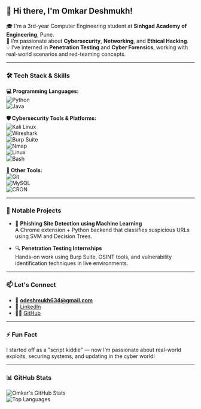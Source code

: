 
## 👋 Hi there, I'm Omkar Deshmukh!

🎓 I'm a 3rd-year Computer Engineering student at **Sinhgad Academy of Engineering**, Pune.  
🔐 I’m passionate about **Cybersecurity**, **Networking**, and **Ethical Hacking**.  
💡 I’ve interned in **Penetration Testing** and **Cyber Forensics**, working with real-world scenarios and red-teaming concepts.  

---

### 🛠️ Tech Stack & Skills

**💻 Programming Languages:**  
![Python](https://img.shields.io/badge/-Python-3776AB?style=flat-square&logo=python)  
![Java](https://img.shields.io/badge/-Java-007396?style=flat-square&logo=java)

**🛡️ Cybersecurity Tools & Platforms:**  
![Kali Linux](https://img.shields.io/badge/-Kali%20Linux-557C94?style=flat-square&logo=kalilinux)  
![Wireshark](https://img.shields.io/badge/-Wireshark-1679A7?style=flat-square&logo=wireshark)  
![Burp Suite](https://img.shields.io/badge/-Burp%20Suite-FF6F00?style=flat-square&logo=burpsuite)  
![Nmap](https://img.shields.io/badge/-Nmap-4682B4?style=flat-square)  
![Linux](https://img.shields.io/badge/-Linux-FCC624?style=flat-square&logo=linux)  
![Bash](https://img.shields.io/badge/-Bash-4EAA25?style=flat-square&logo=gnu-bash)

**🔧 Other Tools:**  
![Git](https://img.shields.io/badge/-Git-F05032?style=flat-square&logo=git)  
![MySQL](https://img.shields.io/badge/-MySQL-4479A1?style=flat-square&logo=mysql)  
![CRON](https://img.shields.io/badge/-CRON-blue?style=flat-square)  


---

### 🚀 Notable Projects
- 🎯 **Phishing Site Detection using Machine Learning**  
  A Chrome extension + Python backend that classifies suspicious URLs using SVM and Decision Trees.

- 🔍 **Penetration Testing Internships**  
  Hands-on work using Burp Suite, OSINT tools, and vulnerability identification techniques in live environments.

---

### 📫 Let's Connect
- 📧 **odeshmukh634@gmail.com**  
- 💼 [LinkedIn](https://www.linkedin.com/in/omkar-deshmukh-13562a223/)  
- 🧑‍💻 [GitHub](https://github.com/oddeshmukh)

---

### ⚡ Fun Fact
I started off as a "script kiddie" — now I’m passionate about real-world exploits, securing systems, and updating in the cyber world!

---

### 📊 GitHub Stats
![Omkar's GitHub Stats](https://github-readme-stats.vercel.app/api?username=omkardeshmukh&show_icons=true&theme=tokyonight)  
![Top Languages](https://github-readme-stats.vercel.app/api/top-langs/?username=omkardeshmukh&layout=compact&theme=tokyonight)

